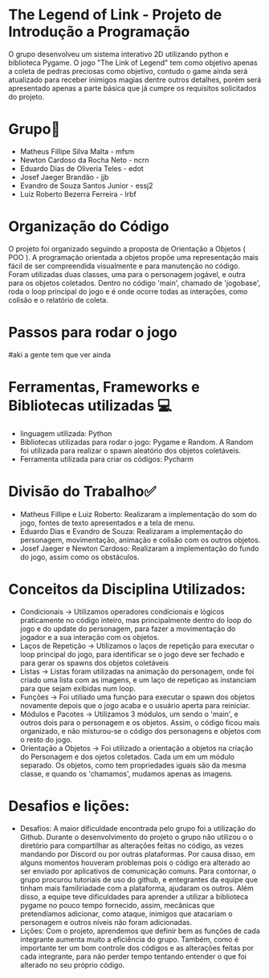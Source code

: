 # The Legend of Link - Projeto de Introdução a Programação
O grupo desenvolveu um sistema interativo 2D utilizando python e biblioteca Pygame. O jogo "The Link of Legend" tem como objetivo apenas a coleta de pedras preciosas como objetivo, contudo o game ainda será atualizado para receber inimigos magias dentre outros detalhes, porém será apresentado apenas a parte básica que já cumpre os requisitos solicitados do projeto.


# Grupo👷

* Matheus Fillipe Silva Malta - mfsm
* Newton Cardoso da Rocha Neto - ncrn
* Eduardo Dias de Oliveria Teles - edot
* Josef Jaeger Brandão - jjb
* Evandro de Souza Santos Junior - essj2
* Luiz Roberto Bezerra Ferreira - lrbf 

# Organização do Código
O projeto foi organizado seguindo a proposta de Orientação a Objetos ( POO ). A programação orientada a objetos propõe uma representação mais fácil de ser compreendida visualmente e para manutenção no código. Foram utilizadas duas classes, uma para o personagem jogável, e outra para os objetos coletados. Dentro no código 'main', chamado de 'jogobase', roda o loop principal do jogo e é onde ocorre todas as interações, como colisão e o relatório de coleta.

# Passos para rodar o jogo
#aki a gente tem que ver ainda 


# Ferramentas, Frameworks e Bibliotecas utilizadas 💻
* linguagem utilizada: Python
* Bibliotecas utilizadas para rodar o jogo: Pygame e Random. A Random foi utilizada para realizar o spawn aleatório dos objetos coletáveis.
* Ferramenta utilizada para criar os códigos: Pycharm

# Divisão do Trabalho✅
* Matheus Fillipe e Luiz Roberto: Realizaram a implementação do som do jogo, fontes de texto apresentados e a tela de menu.
* Eduardo Dias e Evandro de Souza: Realizaram a implementação do personagem, movimentação, animação e colisão com os outros objetos.
* Josef Jaeger e Newton Cardoso: Realizaram a implementação do fundo do jogo, assim como os obstáculos.

# Conceitos da Disciplina Utilizados:
* Condicionais -> Utilizamos operadores condicionais e lógicos praticamente no código inteiro, mas principalmente dentro do loop do jogo e do update do personagem, para fazer a movimentação do jogador e a sua interação com os objetos.
* Laços de Repetição -> Utilizamos o laços de repetição para executar o loop principal do jogo, para identificar se o jogo deve ser fechado e para gerar os spawns dos objetos coletáveis
* Listas -> Listas foram utilizadas na animação do personagem, onde foi criado uma lista com as imagens, e um laço de repetiçao as instanciam para que sejam exibidas num loop.
* Funções -> Foi utiliado uma função para executar o spawn dos objetos novamente depois que o jogo acaba e o usuário aperta para reiniciar.
* Módulos e Pacotes -> Utilizamos 3 módulos, um sendo o 'main', e outros dois para o personagem e os objetos. Assim, o código ficou mais organizado, e não misturou-se o código dos personagens e objetos com o resto do jogo.
* Orientação a Objetos -> Foi utilizado a orientação a objetos na criação do Personagem e dos ojetos coletados. Cada um em um módulo separado. Os objetos, como tem propriedades iguais são da mesma classe, e quando os 'chamamos', mudamos apenas as imagens.

# Desafios e lições:
- Desafios: A maior dificuldade encontrada pelo grupo foi a utilização do Github. Durante o desenvolvimento do projeto o grupo não utilizou o o diretório para compartilhar as alterações feitas no código, as vezes mandando por Discord ou por outras plataformas. Por causa disso, em alguns momentos houveram problemas pois o código era alterado ao ser enviado por aplicativos de comunicação comuns. Para contornar, o grupo procurou tutoriais de uso do github, e entegrantes da equipe que tinham mais familiriadade com a plataforma, ajudaram os outros.
Além disso, a equipe teve dificuldades para aprender a utilizar a biblioteca pygame no pouco tempo fornecido, assim, mecânicas que pretendíamos adicionar, como ataque, inimigos que atacariam o personagem e outros níveis não foram adicionadas.
- Lições: Com o projeto, aprendemos que definir bem as funções de cada integrante aumenta muito a eficiência do grupo. Também, como é importante ter um bom controle dos códigos e as alterações feitas por cada integrante, para não perder tempo tentando entender o que foi alterado no seu próprio código.







